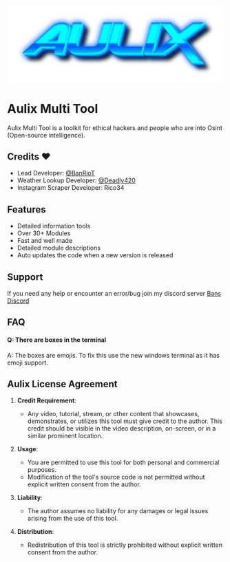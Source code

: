 
![Logo](https://github.com/BanRioT/Aulix/blob/main/logo.png)


# Aulix Multi Tool
Aulix Multi Tool is a toolkit for ethical hackers and people who are into Osint (Open-source intelligence).


## Credits ❤

- Lead Developer: [@BanRioT](https://www.github.com/BanRioT)
- Weather Lookup Developer: [@Deadly420](https://www.github.com/Deadly420)
- Instagram Scraper Developer: Rico34


## Features

- Detailed information tools
- Over 30+ Modules
- Fast and well made
- Detailed module descriptions
- Auto updates the code when a new version is released


## Support

If you need any help or encounter an error/bug join my discord server [Bans Discord](https://discord.gg/6W7ByEP2jM)


## FAQ

#### Q: There are boxes in the terminal

A: The boxes are emojis. To fix this use the new windows terminal as it has emoji support.


## Aulix License Agreement

1. **Credit Requirement**:
   - Any video, tutorial, stream, or other content that showcases, demonstrates, or utilizes this tool must give credit to the author. This credit should be visible in the video description, on-screen, or in a similar prominent location.

2. **Usage**:
   - You are permitted to use this tool for both personal and commercial purposes.
   - Modification of the tool's source code is not permitted without explicit written consent from the author.

3. **Liability**:
   - The author assumes no liability for any damages or legal issues arising from the use of this tool.

4. **Distribution**:
   - Redistribution of this tool is strictly prohibited without explicit written consent from the author.

